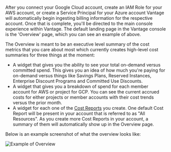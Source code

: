 

After you connect your Google Cloud account, create an IAM Role for your AWS account, or create a Service Principal for your Azure account Vantage will automatically begin ingesting billing information for the respective account. Once that is complete, you'll be directed to the main console experience within Vantage. The default landing page in the Vantage console is the 'Overview' page, which you can see an example of above. 

The Overview is meant to be an executive level summary of the cost metrics that you care about most which currently creates high-level cost summaries for three things at the moment:

* A widget that gives you the ability to see your total on-demand versus committed spend. This gives you an idea of how much you're paying for on-demand versus things like Savings Plans, Reserved Instances, Enterprise Discount Programs and Committed Use Discounts.
* A widget that gives you a breakdown of spend for each member account for AWS or project for GCP. You can see the current accrued costs for either projects or member accounts with their cost trends versus the prior month.
* A widget for each one of the [Cost Reports](/cost_reports/) you create. One default Cost Report will be present in your account that is referred to as "All Resources". As you create more Cost Reports in your account, a summary of them will automatically show up in the Overview page. 

Below is an example screenshot of what the overview looks like:

![Example of Overview](/img/overview.png)
